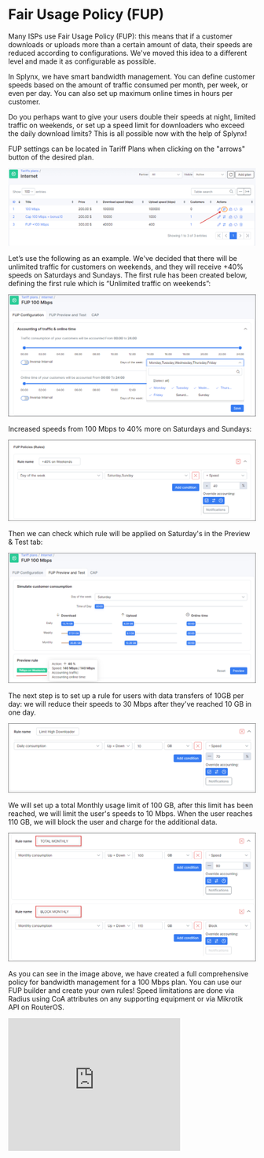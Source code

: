 Fair Usage Policy (FUP)
==========

Many ISPs use Fair Usage Policy (FUP): this means that if a customer downloads or uploads more than a certain amount of data, their speeds are reduced according to configurations. We've moved this idea to a different level and made it as configurable as possible.

In Splynx, we have smart bandwidth management. You can define customer speeds based on the amount of traffic consumed per month, per week, or even per day. You can also set up maximum online times in hours per customer.

Do you perhaps want to give your users double their speeds at night, limited traffic on weekends, or set up a speed limit for downloaders who exceed the daily download limits? This is all possible now with the help of Splynx!

FUP settings can be located in Tariff Plans when clicking on the "arrows" button of the desired plan.

![Service](service.png)


Let’s use the following as an example. We've decided that there will be unlimited traffic for customers on weekends, and they will receive +40% speeds on Saturdays and Sundays. The first rule has been created below, defining the first rule which is “Unlimited traffic on weekends”:

![FUP configuration](dont-count-weekends.png)


Increased speeds from 100 Mbps to 40% more on Saturdays and Sundays:

![FUP policies](fup_policies.png)


Then we can check which rule will be applied on Saturday's in the Preview & Test tab:

![Preview](preview.png)


The next step is to set up a rule for users with data transfers of 10GB per day: we will reduce their speeds to 30 Mbps after they've reached 10 GB in one day.

![Rule](high_download.png)


We will set up a total Monthly usage limit of 100 GB, after this limit has been reached, we will limit the user's speeds to 10 Mbps. When the user reaches 110 GB, we will block the user and charge for the additional data.

![Total](total.png)


As you can see in the image above, we have created a full comprehensive policy for bandwidth management for a 100 Mbps plan. You can use our FUP builder and create your own rules! Speed limitations are done via Radius using CoA attributes on any supporting equipment or via Mikrotik API on RouterOS.

<iframe frameborder=0 height=270 width=350 allowfullscreen src="https://www.youtube.com/embed/gIG2_2wK58I?wmode=opaque">Video on youtube</iframe>
